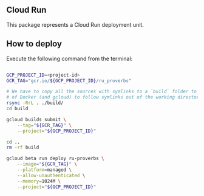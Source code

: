 Cloud Run
-------

This package represents a Cloud Run deployment unit.

## How to deploy

Execute the following command from the terminal:

```bash

GCP_PROJECT_ID=<project-id>
GCR_TAG="gcr.io/${GCP_PROJECT_ID}/ru_proverbs"

# We have to copy all the sources with symlinks to a `build` folder to overcome inability 
# of Docker (and gcloud) to follow symlinks out of the working directory context.
rsync -RrL . ./build/
cd build

gcloud builds submit \
    --tag="${GCR_TAG}" \
    --project="${GCP_PROJECT_ID}"

cd ..
rm -rf build

gcloud beta run deploy ru-proverbs \
    --image="${GCR_TAG}" \
    --platform=managed \
    --allow-unauthenticated \
    --memory=1024M \
    --project="${GCP_PROJECT_ID}"

```
